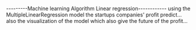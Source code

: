 ---------Machine learning Algorithm Linear regression------------
using the MultipleLinearRegression model the startups companies' profit predict...
also the visualization of the model which also give the future of the profit...
